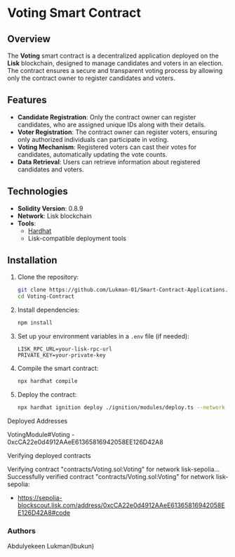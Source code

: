 # Voting Smart Contract

## Overview

The **Voting** smart contract is a decentralized application deployed on the **Lisk** blockchain, designed to manage candidates and voters in an election. The contract ensures a secure and transparent voting process by allowing only the contract owner to register candidates and voters.

## Features

- **Candidate Registration**: Only the contract owner can register candidates, who are assigned unique IDs along with their details.
- **Voter Registration**: The contract owner can register voters, ensuring only authorized individuals can participate in voting.
- **Voting Mechanism**: Registered voters can cast their votes for candidates, automatically updating the vote counts.
- **Data Retrieval**: Users can retrieve information about registered candidates and voters.

## Technologies

- **Solidity Version**: 0.8.9
- **Network**: Lisk blockchain
- **Tools**:
  - [Hardhat](https://hardhat.org/)
  - Lisk-compatible deployment tools

## Installation

1. Clone the repository:
   ```bash
   git clone https://github.com/Lukman-01/Smart-Contract-Applications.git
   cd Voting-Contract
   ```

2. Install dependencies:
   ```bash
   npm install
   ```

3. Set up your environment variables in a `.env` file (if needed):
   ```
   LISK_RPC_URL=your-lisk-rpc-url
   PRIVATE_KEY=your-private-key
   ```

4. Compile the smart contract:
   ```bash
   npx hardhat compile
   ```

5. Deploy the contract:
   ```bash
   npx hardhat ignition deploy ./ignition/modules/deploy.ts --network lisk-sepolia --verify
   ```
Deployed Addresses

VotingModule#Voting - 0xcCA22e0d4912AAeE61365816942058EE126D42A8

Verifying deployed contracts

Verifying contract "contracts/Voting.sol:Voting" for network lisk-sepolia...
Successfully verified contract "contracts/Voting.sol:Voting" for network lisk-sepolia:
  - https://sepolia-blockscout.lisk.com/address/0xcCA22e0d4912AAeE61365816942058EE126D42A8#code


### Authors

Abdulyekeen Lukman(Ibukun)